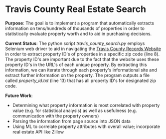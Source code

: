 # Travis County Real Estate Search

**Purpose**: The goal is to implement a program that automatically extracts information on tens/hundreds of thousands of properties in order to statistically evaluate property worth and to aid in purchasing decisions.

**Current Status**: The python script _travis_county_search.py_ employs Selenium web driver to aid in navigating the [Travis County Records Website](http://propaccess.traviscad.org/clientdb/?cid=1) in order to extract property ID's of properties in a specific zip code (line 8). The property ID's are important due to the fact that the website uses these property ID's in the URL's of each unique property. By extracting this information, we can iterate through each property's informational site and extract further information on the property. The program outputs a file called _property_id.txt_ (line 13) that has all property ID's for designated zip code.

**Future Work**: 
- Determining what property information is most correlated with property value (e.g. for statistical analysis) as well as usefulness (e.g. communication with the property owners)
- Parsing the information from page source into JSON data
- Using ML to correlate property attributes with overall value; incorporate real estate API like Zillow
